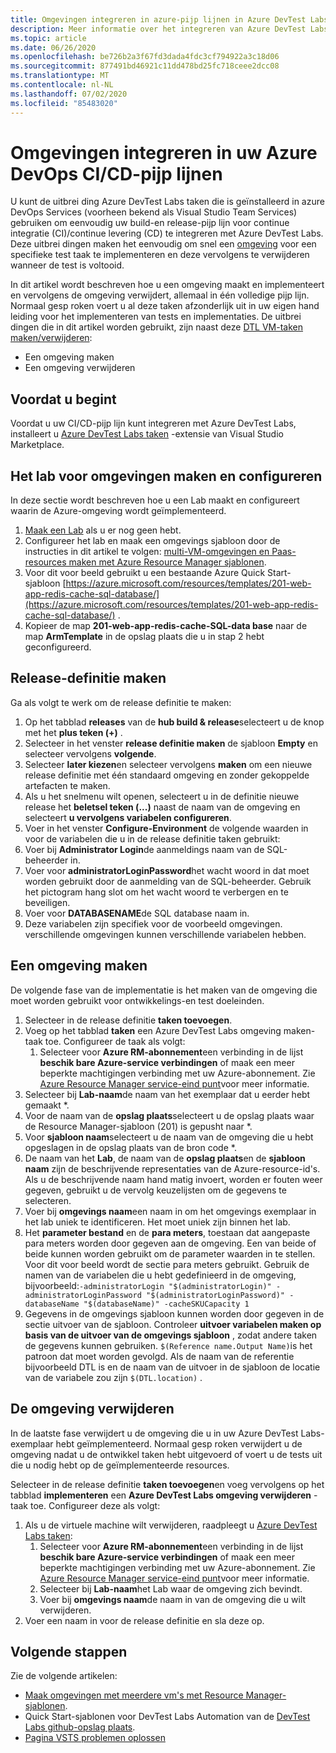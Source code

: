 ```yaml
---
title: Omgevingen integreren in azure-pijp lijnen in Azure DevTest Labs
description: Meer informatie over het integreren van Azure DevTest Labs omgevingen in uw Azure DevOps Continuous Integration-(CI) en continue Delivery-pijp lijnen.
ms.topic: article
ms.date: 06/26/2020
ms.openlocfilehash: be726b2a3f67fd3dada4fdc3cf794922a3c18d06
ms.sourcegitcommit: 877491bd46921c11dd478bd25fc718ceee2dcc08
ms.translationtype: MT
ms.contentlocale: nl-NL
ms.lasthandoff: 07/02/2020
ms.locfileid: "85483020"
---
```

# <a name="integrate-environments-into-your-azure-devops-cicd-pipelines"></a>Omgevingen integreren in uw Azure DevOps CI/CD-pijp lijnen
U kunt de uitbrei ding Azure DevTest Labs taken die is geïnstalleerd in azure DevOps Services (voorheen bekend als Visual Studio Team Services) gebruiken om eenvoudig uw build-en release-pijp lijn voor continue integratie (CI)/continue levering (CD) te integreren met Azure DevTest Labs. Deze uitbrei dingen maken het eenvoudig om snel een [omgeving](devtest-lab-test-env.md) voor een specifieke test taak te implementeren en deze vervolgens te verwijderen wanneer de test is voltooid. 

In dit artikel wordt beschreven hoe u een omgeving maakt en implementeert en vervolgens de omgeving verwijdert, allemaal in één volledige pijp lijn. Normaal gesp roken voert u al deze taken afzonderlijk uit in uw eigen hand leiding voor het implementeren van tests en implementaties. De uitbrei dingen die in dit artikel worden gebruikt, zijn naast deze [DTL VM-taken maken/verwijderen](devtest-lab-integrate-ci-cd.md):

- Een omgeving maken
- Een omgeving verwijderen

## <a name="before-you-begin"></a>Voordat u begint
Voordat u uw CI/CD-pijp lijn kunt integreren met Azure DevTest Labs, installeert u [Azure DevTest Labs taken](https://marketplace.visualstudio.com/items?itemName=ms-azuredevtestlabs.tasks) -extensie van Visual Studio Marketplace. 

## <a name="create-and-configure-the-lab-for-environments"></a>Het lab voor omgevingen maken en configureren
In deze sectie wordt beschreven hoe u een Lab maakt en configureert waarin de Azure-omgeving wordt geïmplementeerd.

1. [Maak een Lab](devtest-lab-create-lab.md) als u er nog geen hebt. 
2. Configureer het lab en maak een omgevings sjabloon door de instructies in dit artikel te volgen: [multi-VM-omgevingen en Paas-resources maken met Azure Resource Manager sjablonen](devtest-lab-create-environment-from-arm.md).
3. Voor dit voor beeld gebruikt u een bestaande Azure Quick Start-sjabloon [https://azure.microsoft.com/resources/templates/201-web-app-redis-cache-sql-database/](https://azure.microsoft.com/resources/templates/201-web-app-redis-cache-sql-database/) .
4. Kopieer de map **201-web-app-redis-cache-SQL-data base** naar de map **ArmTemplate** in de opslag plaats die u in stap 2 hebt geconfigureerd.

## <a name="create-a-release-definition"></a>Release-definitie maken
Ga als volgt te werk om de release definitie te maken:

1.  Op het tabblad **releases** van de **hub build & release**selecteert u de knop met het **plus teken (+)** .
2.  Selecteer in het venster **release definitie maken** de sjabloon **Empty** en selecteer vervolgens **volgende**.
3.  Selecteer **later kiezen**en selecteer vervolgens **maken** om een nieuwe release definitie met één standaard omgeving en zonder gekoppelde artefacten te maken.
4.  Als u het snelmenu wilt openen, selecteert u in de definitie nieuwe release het **beletsel teken (...)** naast de naam van de omgeving en selecteert **u vervolgens variabelen configureren**.
5.  Voer in het venster **Configure-Environment** de volgende waarden in voor de variabelen die u in de release definitie taken gebruikt:
1.  Voer bij **Administrator Login**de aanmeldings naam van de SQL-beheerder in.
2.  Voer voor **administratorLoginPassword**het wacht woord in dat moet worden gebruikt door de aanmelding van de SQL-beheerder. Gebruik het pictogram hang slot om het wacht woord te verbergen en te beveiligen.
3.  Voer voor **DATABASENAME**de SQL database naam in.
4.  Deze variabelen zijn specifiek voor de voorbeeld omgevingen. verschillende omgevingen kunnen verschillende variabelen hebben.

## <a name="create-an-environment"></a>Een omgeving maken
De volgende fase van de implementatie is het maken van de omgeving die moet worden gebruikt voor ontwikkelings-en test doeleinden.

1. Selecteer in de release definitie **taken toevoegen**.
2. Voeg op het tabblad **taken** een Azure DevTest Labs omgeving maken-taak toe. Configureer de taak als volgt:
    1. Selecteer voor **Azure RM-abonnement**een verbinding in de lijst **beschik bare Azure-service verbindingen** of maak een meer beperkte machtigingen verbinding met uw Azure-abonnement. Zie [Azure Resource Manager service-eind punt](/azure/devops/pipelines/library/service-endpoints)voor meer informatie.
2. Selecteer bij **Lab-naam**de naam van het exemplaar dat u eerder hebt gemaakt *.
3. Voor de naam van de **opslag plaats**selecteert u de opslag plaats waar de Resource Manager-sjabloon (201) is gepusht naar *.
4. Voor **sjabloon naam**selecteert u de naam van de omgeving die u hebt opgeslagen in de opslag plaats van de bron code *. 
5. De naam van het **Lab**, de naam van de **opslag plaats**en de **sjabloon naam** zijn de beschrijvende representaties van de Azure-resource-id's. Als u de beschrijvende naam hand matig invoert, worden er fouten weer gegeven, gebruikt u de vervolg keuzelijsten om de gegevens te selecteren.
6. Voer bij **omgevings naam**een naam in om het omgevings exemplaar in het lab uniek te identificeren.  Het moet uniek zijn binnen het lab.
7. Het **parameter bestand** en de **para meters**, toestaan dat aangepaste para meters worden door gegeven aan de omgeving. Een van beide of beide kunnen worden gebruikt om de parameter waarden in te stellen. Voor dit voor beeld wordt de sectie para meters gebruikt. Gebruik de namen van de variabelen die u hebt gedefinieerd in de omgeving, bijvoorbeeld:`-administratorLogin "$(administratorLogin)" -administratorLoginPassword "$(administratorLoginPassword)" -databaseName "$(databaseName)" -cacheSKUCapacity 1`
8. Gegevens in de omgevings sjabloon kunnen worden door gegeven in de sectie uitvoer van de sjabloon. Controleer **uitvoer variabelen maken op basis van de uitvoer van de omgevings sjabloon** , zodat andere taken de gegevens kunnen gebruiken. `$(Reference name.Output Name)`is het patroon dat moet worden gevolgd. Als de naam van de referentie bijvoorbeeld DTL is en de naam van de uitvoer in de sjabloon de locatie van de variabele zou zijn `$(DTL.location)` .

## <a name="delete-the-environment"></a>De omgeving verwijderen
In de laatste fase verwijdert u de omgeving die u in uw Azure DevTest Labs-exemplaar hebt geïmplementeerd. Normaal gesp roken verwijdert u de omgeving nadat u de ontwikkel taken hebt uitgevoerd of voert u de tests uit die u nodig hebt op de geïmplementeerde resources.

Selecteer in de release definitie **taken toevoegen**en voeg vervolgens op het tabblad **implementeren** een **Azure DevTest Labs omgeving verwijderen** -taak toe. Configureer deze als volgt:

1. Als u de virtuele machine wilt verwijderen, raadpleegt u [Azure DevTest Labs taken](https://marketplace.visualstudio.com/items?itemName=ms-azuredevtestlabs.tasks):
    1. Selecteer voor **Azure RM-abonnement**een verbinding in de lijst **beschik bare Azure-service verbindingen** of maak een meer beperkte machtigingen verbinding met uw Azure-abonnement. Zie [Azure Resource Manager service-eind punt](/azure/devops/pipelines/library/service-endpoints)voor meer informatie.
    2. Selecteer bij **Lab-naam**het Lab waar de omgeving zich bevindt.
    3. Voer bij **omgevings naam**de naam in van de omgeving die u wilt verwijderen.
2. Voer een naam in voor de release definitie en sla deze op.

## <a name="next-steps"></a>Volgende stappen
Zie de volgende artikelen: 
- [Maak omgevingen met meerdere vm's met Resource Manager-sjablonen](devtest-lab-create-environment-from-arm.md).
- Quick Start-sjablonen voor DevTest Labs Automation van de [DevTest Labs github-opslag plaats](https://github.com/Azure/azure-quickstart-templates).
- [Pagina VSTS problemen oplossen](/azure/devops/pipelines/troubleshooting)

